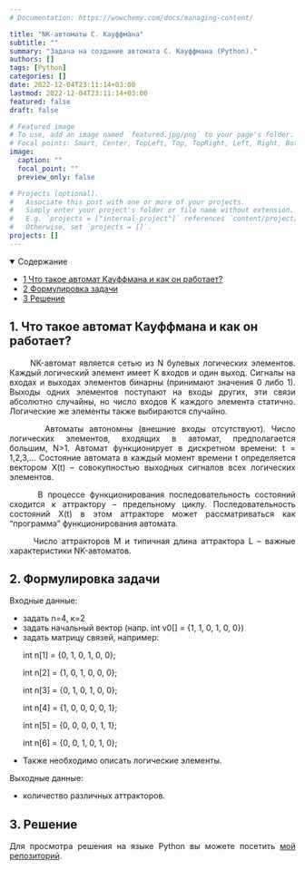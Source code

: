 ```yaml
---
# Documentation: https://wowchemy.com/docs/managing-content/

title: "NK-автоматы С. Кауффмана"
subtitle: ""
summary: "Задача на создание автомата С. Кауффмана (Python)."
authors: []
tags: [Python]
categories: []
date: 2022-12-04T23:11:14+03:00
lastmod: 2022-12-04T23:11:14+03:00
featured: false
draft: false

# Featured image
# To use, add an image named `featured.jpg/png` to your page's folder.
# Focal points: Smart, Center, TopLeft, Top, TopRight, Left, Right, BottomLeft, Bottom, BottomRight.
image:
  caption: ""
  focal_point: ""
  preview_only: false

# Projects (optional).
#   Associate this post with one or more of your projects.
#   Simply enter your project's folder or file name without extension.
#   E.g. `projects = ["internal-project"]` references `content/project/deep-learning/index.md`.
#   Otherwise, set `projects = []`.
projects: []
---
```

<details class="toc-inpage d-print-none  " open="">
<summary class="font-weight-bold">Содержание</summary>
<nav id="TableOfContents" class="nav flex-column">
<ul>
<li class="nav-item"><a href="#about_the_kaufmann_automaton" class="nav-link"><span class="section-num">1</span> Что такое автомат Кауффмана и как он работает?</a></li>
<li class="nav-item"><a href="#problem" class="nav-link"><span class="section-num">2</span> Формулировка задачи</a></li>
<li class="nav-item"><a href="#solution" class="nav-link"><span class="section-num">3</span> Решение </a></li>
</ul>
</nav>
</details>

<h2 id='about_the_kaufmann_automaton'><span class="section-num"><b>1</span>. Что такое автомат Кауффмана и как он работает?</b></h2>
<p align="justify">&nbsp;&nbsp;&nbsp;&nbsp;&nbsp;&nbsp;NK-автомат является сетью из N булевых логических элементов. Каждый логический элемент имеет K входов и один выход. Сигналы на входах и выходах элементов бинарны (принимают значения 0 либо 1). Выходы одних элементов поступают на входы других, эти связи абсолютно случайны, но число входов K каждого элемента статично. Логические же элементы также выбираются случайно.</p>
<p align="justify">&nbsp;&nbsp;&nbsp;&nbsp;&nbsp;&nbsp;Автоматы автономны (внешние входы отсутствуют). Число логических элементов, входящих в автомат, предполагается большим, N>1. Автомат функционирует в дискретном времени: t = 1,2,3,… Состояние автомата в каждый момент времени t определяется вектором X(t) – совокупностью выходных сигналов всех логических элементов.</p>
<p align="justify">&nbsp;&nbsp;&nbsp;&nbsp;&nbsp;&nbsp;В процессе функционирования последовательность состояний сходится к аттрактору – предельному циклу. Последовательность состояний X(t) в этом аттракторе может рассматриваться как “программа” функционирования автомата.</p>
<p align="justify">&nbsp;&nbsp;&nbsp;&nbsp;&nbsp;&nbsp;Число аттракторов M и типичная длина аттрактора L – важные характеристики NK-автоматов.</p>

<h2 id='problem'><span class="section-num"><b>2</span>. Формулировка задачи</b></h2>
<p>Входные данные:</p>
<ul><li>задать n=4, к=2</li>
<li>задать начальный вектор (напр. int v0[] = {1, 1, 0, 1, 0, 0})
<li>задать матрицу связей, например:

int n[1] = {0, 1, 0, 1, 0, 0}; 

int n[2] = {1, 0, 1, 0, 0, 0}; 

int n[3] = {0, 1, 0, 1, 0, 0}; 

int n[4] = {1, 0, 0, 0, 0, 1}; 

int n[5] = {0, 0, 0, 0, 1, 1}; 

int n[6] = {0, 0, 1, 0, 1, 0}; </li>
<li>Также необходимо описать логические элементы.</li></ul>
<p>Выходные данные:</p>
<ul><li>количество различных аттракторов.</li></ul>

<h2 id='solution'><span class="section-num"><b>3</span>. Решение</b></h2>
<p align="justify">Для просмотра решения на языке Python вы можете посетить <a href="https://github.com/Jexari/intelligent-systems" target = "_blank">мой репозиторий</a>.</p>
